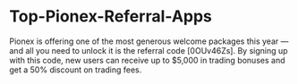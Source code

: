 # Top-Pionex-Referral-Apps
 Pionex is offering one of the most generous welcome packages this year — and all you need to unlock it is the referral code [0OUv46Zs]. By signing up with this code, new users can receive up to $5,000 in trading bonuses and get a 50% discount on trading fees.
